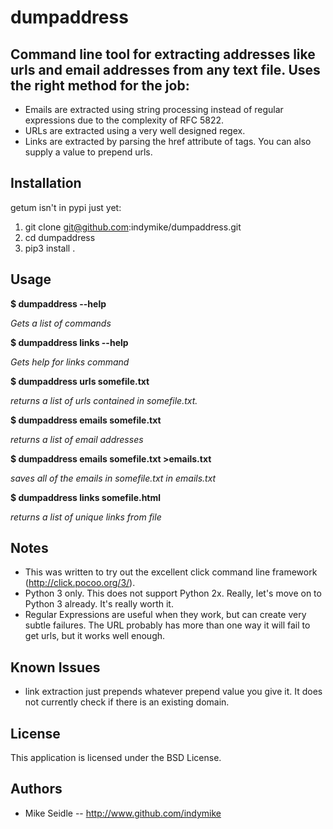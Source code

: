 dumpaddress
===========

Command line tool for extracting addresses like urls and email addresses from any text file.
Uses the right method for the job:
----------------------------------
* Emails are extracted using string processing instead of regular 
  expressions due to the complexity of RFC 5822.
* URLs are extracted using a very well designed regex. 
* Links are extracted by parsing the href attribute of <a> tags.
  You can also supply a value to prepend urls.

Installation
------------
getum isn't in pypi just yet:

1. git clone git@github.com:indymike/dumpaddress.git
2. cd dumpaddress
3. pip3 install .


Usage
-----
**$ dumpaddress --help**

*Gets a list of commands*

**$ dumpaddress links --help**

*Gets help for links command*

**$ dumpaddress urls somefile.txt**

*returns a list of urls contained in somefile.txt.*

**$ dumpaddress emails somefile.txt**

*returns a list of email addresses*

**$ dumpaddress emails somefile.txt >emails.txt**

*saves all of the emails in somefile.txt in emails.txt*

**$ dumpaddress links somefile.html**

*returns a list of unique links from file*

Notes
-----
* This was written to try out the excellent click command line
  framework (http://click.pocoo.org/3/).  
* Python 3 only. This does not support Python 2x. Really, let's
  move on to Python 3 already. It's really worth it.
* Regular Expressions are useful when they work, but can create 
  very subtle failures. The URL probably has more than one way it 
  will fail to get urls, but it works well enough.

Known Issues
------------
* link extraction just prepends whatever prepend value you give it.
  It does not currently check if there is an existing domain.

License
-------
This application is licensed under the BSD License.

Authors
-------
* Mike Seidle -- http://www.github.com/indymike
